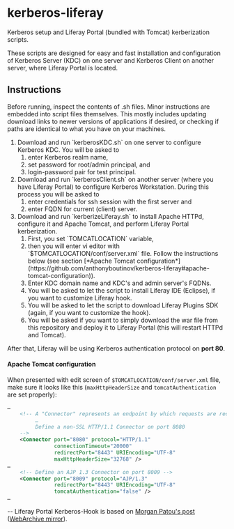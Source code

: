 # kerberos-liferay
Kerberos setup and Liferay Portal (bundled with Tomcat) kerberization scripts.

These scripts are designed for easy and fast installation and configuration of Kerberos Server (KDC) on one server and Kerberos Client on another server, where Liferay Portal is located.

## Instructions

Before running, inspect the contents of .sh files. Minor instructions are embedded into script files themselves. This mostly includes updating download links to newer versions of applications if desired, or checking if paths are identical to what you have on your machines.

<ol>
  <li>
    Download and run `kerberosKDC.sh` on one server to configure Kerberos KDC. You will be asked to
    <ol>
      <li>enter Kerberos realm name,</li>
      <li>set password for root/admin principal, and</li>
      <li>login-password pair for test principal.</li>
    </ol>
  </li>
  <li>
    Download and run `kerberosClient.sh` on another server (where you have Liferay Portal) to configure Kerberos Workstation. During this process you will be asked to
    <ol>
      <li>enter credentials for ssh session with the first server and</li>
      <li>enter FQDN for current (client) server.</li>
    </ol>
  </li>
  <li>
  Download and run `kerberizeLiferay.sh` to install Apache HTTPd, configure it and Apache Tomcat, and perform Liferay Portal kerberization.
    <ol>
      <li>First, you set `TOMCATLOCATION` variable,</li>
      <li>then you will enter vi editor with `$TOMCATLOCATION/conf/server.xml` file. Follow the instructions below (see section [*Apache Tomcat configuration*](https://github.com/anthonyboutinov/kerberos-liferay#apache-tomcat-configuration)).</li>
      <li>Enter KDC domain name and KDC's and admin server's FQDNs.</li>
      <li>You will be asked to let the script to install Liferay IDE (Eclipse), if you want to customize Liferay hook.</li>
      <li>You will be asked to let the script to download Liferay Plugins SDK (again, if you want to customize the hook).</li>
      <li>You will be asked if you want to simply download the war file from this repository and deploy it to Liferay Portal (this will restart HTTPd and Tomcat).</li>
    </ol>
  </li>
</ol>

After that, Liferay will be using Kerberos authentication protocol on **port 80**.

#### Apache Tomcat configuration
When presented with edit screen of `$TOMCATLOCATION/conf/server.xml` file, make sure it looks like this (`maxHttpHeaderSize` and `tomcatAuthentication` are set properly):

```xml
…
    <!-- A "Connector" represents an endpoint by which requests are received
         …
         Define a non-SSL HTTP/1.1 Connector on port 8080
    -->
    <Connector port="8080" protocol="HTTP/1.1"
               connectionTimeout="20000"
               redirectPort="8443" URIEncoding="UTF-8"
               maxHttpHeaderSize="32768" />
…
    <!-- Define an AJP 1.3 Connector on port 8009 -->
    <Connector port="8009" protocol="AJP/1.3"
               redirectPort="8443" URIEncoding="UTF-8"
               tomcatAuthentication="false" />
…
```

--
Liferay Portal Kerberos-Hook is based on [Morgan Patou's post](http://www.dbi-services.com/index.php/blog/entry/kerberos-sso-with-liferay-61) ([WebArchive mirror](https://web.archive.org/web/20141130083513/http://www.dbi-services.com/index.php/blog/entry/kerberos-sso-with-liferay-61)).
